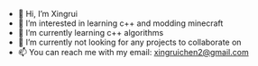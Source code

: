 - 👋 Hi, I’m Xingrui
- 👀 I’m interested in learning c++ and modding minecraft
- 🌱 I’m currently learning c++ algorithms
- 💞️ I’m currently not looking for any projects to collaborate on
- 📫 You can reach me with my email: xingruichen2@gmail.com
